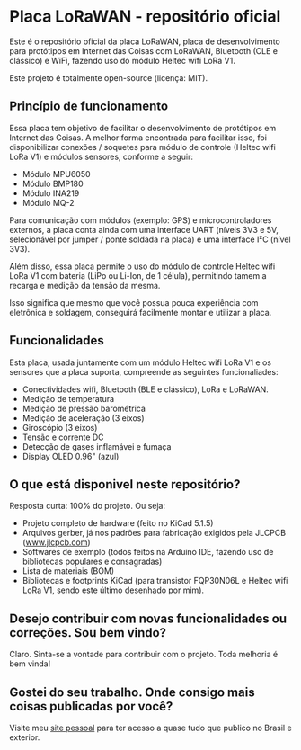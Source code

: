 # Placa LoRaWAN - repositório oficial

Este é o repositório oficial da placa LoRaWAN, placa de desenvolvimento para protótipos em Internet das Coisas com LoRaWAN, Bluetooth (CLE e clássico) e WiFi, fazendo uso do módulo Heltec wifi LoRa V1.

Este projeto é totalmente open-source (licença: MIT).

## Princípio de funcionamento

Essa placa tem objetivo de facilitar o desenvolvimento de protótipos em Internet das Coisas. A melhor forma encontrada para facilitar isso, foi disponibilizar conexões / soquetes para módulo de controle (Heltec wifi LoRa V1) e módulos sensores, conforme a seguir:

* Módulo MPU6050
* Módulo BMP180
* Módulo INA219
* Módulo MQ-2

Para comunicação com módulos (exemplo: GPS) e microcontroladores externos, a placa conta ainda com uma interface UART (níveis 3V3 e 5V, selecionável por jumper / ponte soldada na placa) e uma interface I²C (nível 3V3).

Além disso, essa placa permite o uso do módulo de controle Heltec wifi LoRa V1 com bateria (LiPo ou Li-Ion, de 1 célula), permitindo tamem a recarga e medição da tensão da mesma.

Isso significa que mesmo que você possua pouca experiência com eletrônica e soldagem, conseguirá facilmente montar e utilizar a placa.

## Funcionalidades

Esta placa, usada juntamente com um módulo Heltec wifi LoRa V1 e os sensores que a placa suporta, compreende as seguintes funcionaliades:
 
* Conectividades wifi, Bluetooth (BLE e clássico), LoRa e LoRaWAN.
* Medição de temperatura
* Medição de pressão barométrica
* Medição de aceleração (3 eixos)
* Giroscópio (3 eixos)
* Tensão e corrente DC
* Detecção de gases inflamávei e fumaça
* Display OLED 0.96" (azul)

## O que está disponivel neste repositório?

Resposta curta: 100% do projeto. Ou seja:

* Projeto completo de hardware (feito no KiCad 5.1.5)
* Arquivos gerber, já nos padrões para fabricação exigidos pela JLCPCB (www.jlcpcb.com)
* Softwares de exemplo (todos feitos na Arduino IDE, fazendo uso de bibliotecas populares e consagradas)
* Lista de materiais (BOM)
* Bibliotecas e footprints KiCad (para transistor FQP30N06L e Heltec wifi LoRa V1, sendo este último desenhado por mim).

## Desejo contribuir com novas funcionalidades ou correções. Sou bem vindo?

Claro. Sinta-se a vontade para contribuir com o projeto. Toda melhoria é bem vinda!

## Gostei do seu trabalho. Onde consigo mais coisas publicadas por você?

Visite meu [site pessoal](http://www.pedrobertoleti.com) para ter acesso a quase tudo que publico no Brasil e exterior.